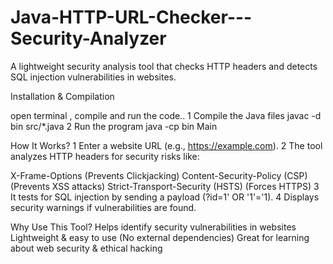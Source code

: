 # Java-HTTP-URL-Checker---Security-Analyzer
A lightweight security analysis tool that checks HTTP headers and detects SQL injection vulnerabilities in websites.

 Installation & Compilation

open terminal , compile and run the code..
1 Compile the Java files
javac -d bin src/*.java
2 Run the program
java -cp bin Main


 How It Works?
1 Enter a website URL (e.g., https://example.com).
2 The tool analyzes HTTP headers for security risks like:

X-Frame-Options (Prevents Clickjacking)
Content-Security-Policy (CSP) (Prevents XSS attacks)
Strict-Transport-Security (HSTS) (Forces HTTPS)
3 It tests for SQL injection by sending a payload (?id=1' OR '1'='1).
4 Displays security warnings if vulnerabilities are found.

Why Use This Tool?
Helps identify security vulnerabilities in websites
Lightweight & easy to use (No external dependencies)
Great for learning about web security & ethical hacking

